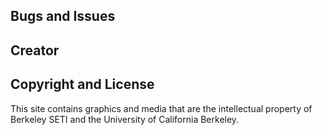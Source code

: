 ## Bugs and Issues



## Creator



## Copyright and License

This site contains graphics and media that are the intellectual property of Berkeley SETI and the University of California Berkeley.
